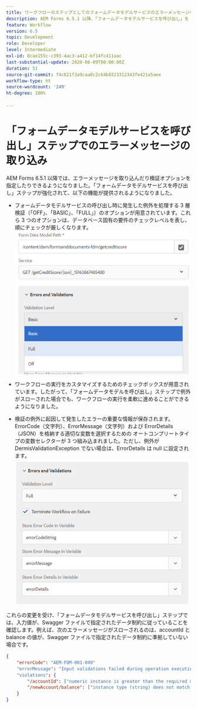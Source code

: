 ```yaml
---
title: ワークフローのステップとしてのフォームデータモデルサービスのエラーメッセージを取り込む方法
description: AEM Forms 6.5.1 以降、「フォームデータモデルサービスを呼び出し」を AEM ワークフローのステップとして使用する際に発生する、エラーメッセージを取り込めるようになりました。ワークフロー。
feature: Workflow
version: 6.5
topic: Development
role: Developer
level: Intermediate
exl-id: 8cae155c-c393-4ac3-a412-bf14fc411aac
last-substantial-update: 2020-06-09T00:00:00Z
duration: 51
source-git-commit: f4c621f3a9caa8c2c64b8323312343fe421a5aee
workflow-type: ht
source-wordcount: '249'
ht-degree: 100%

---
```


# 「フォームデータモデルサービスを呼び出し」ステップでのエラーメッセージの取り込み

AEM Forms 6.5.1 以降では、エラーメッセージを取り込んだり検証オプションを指定したりできるようになりました。「フォームデータモデルサービスを呼び出し」ステップが強化されて、以下の機能が提供されるようになりました。

* フォームデータモデルサービスの呼び出し時に発生した例外を処理する 3 層検証（「OFF」、「BASIC」、「FULL」）のオプションが用意されています。これら 3 つのオプションは、データベース固有の要件のチェックレベルを表し、順にチェックが厳しくなります。
  ![validation-levels](assets/validation-level.PNG)

* ワークフローの実行をカスタマイズするためのチェックボックスが用意されています。したがって、「フォームデータモデルを呼び出し」ステップで例外がスローされた場合でも、ワークフローの実行を柔軟に進めることができるようになりました。

* 検証の例外に起因して発生したエラーの重要な情報が保存されます。ErrorCode（文字列）、ErrorMessage（文字列）および ErrorDetails（JSON）を格納する適切な変数を選択するための オートコンプリートタイプの変数セレクターが 3 つ組み込まれました。ただし、例外が DermisValidationException でない場合は、ErrorDetails は null に設定されます。
  ![エラーメッセージの取り込み](assets/fdm-error-details.PNG)

これらの変更を受け、「フォームデータモデルサービスを呼び出し」ステップでは、入力値が、Swagger ファイルで指定されたデータ制約に従っていることを確認します。例えば、次のエラーメッセージがスローされるのは、accountId と balance の値が、Swagger ファイルで指定されたデータ制約に準拠していない場合です。

```json
{
    "errorCode": "AEM-FDM-001-049"
    "errorMessage": "Input validations failed during operation execution"
    "violations": {
        "/accountId": ["numeric instance is greater than the required maximum (maximum: 20, found: 97)"],
        "/newAccount/balance": ["instance type (string) does not match any allowed primitive type (allowed: [\"integer\",\"number\"])"]
    }   
}
```

